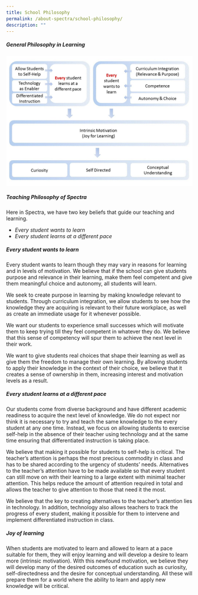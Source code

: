 ```yaml
---
title: School Philosophy
permalink: /about-spectra/school-philosophy/
description: ""
---
```

##### **General Philosophy in Learning**
![chart](/images/chart-1024x712.jpg)

##### **Teaching Philosophy of Spectra**

Here in Spectra, we have two key beliefs that guide our teaching and learning.

* _Every student wants to learn_
* _Every student learns at a different pace_

##### **Every student wants to learn**

Every student wants to learn though they may vary in reasons for learning and in levels of motivation. We believe that if the school can give students purpose and relevance in their learning, make them feel competent and give them meaningful choice and autonomy, all students will learn.

We seek to create purpose in learning by making knowledge relevant to students. Through curriculum integration, we allow students to see how the knowledge they are acquiring is relevant to their future workplace, as well as create an immediate usage for it whenever possible.

We want our students to experience small successes which will motivate them to keep trying till they feel competent in whatever they do. We believe that this sense of competency will spur them to achieve the next level in their work.

We want to give students real choices that shape their learning as well as give them the freedom to manage their own learning. By allowing students to apply their knowledge in the context of their choice, we believe that it creates a sense of ownership in them, increasing interest and motivation levels as a result.

##### **Every student learns at a different pace**

Our students come from diverse background and have different academic readiness to acquire the next level of knowledge. We do not expect nor think it is necessary to try and teach the same knowledge to the every student at any one time. Instead, we focus on allowing students to exercise self-help in the absence of their teacher using technology and at the same time ensuring that differentiated instruction is taking place.

We believe that making it possible for students to self-help is critical. The teacher’s attention is perhaps the most precious commodity in class and has to be shared according to the urgency of students’ needs. Alternatives to the teacher’s attention have to be made available so that every student can still move on with their learning to a large extent with minimal teacher attention. This helps reduce the amount of attention required in total and allows the teacher to give attention to those that need it the most.

We believe that the key to creating alternatives to the teacher’s attention lies in technology. In addition, technology also allows teachers to track the progress of every student, making it possible for them to intervene and implement differentiated instruction in class.

##### **Joy of learning**

When students are motivated to learn and allowed to learn at a pace suitable for them, they will enjoy learning and will develop a desire to learn more (intrinsic motivation). With this newfound motivation, we believe they will develop many of the desired outcomes of education such as curiosity, self-directedness and the desire for conceptual understanding. All these will prepare them for a world where the ability to learn and apply new knowledge will be critical.